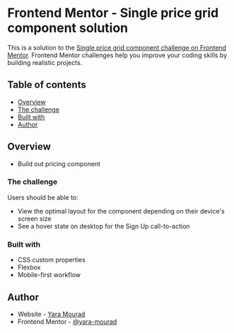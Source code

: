 # Frontend Mentor - Single price grid component solution

This is a solution to the [Single price grid component challenge on Frontend Mentor](https://www.frontendmentor.io/challenges/single-price-grid-component-5ce41129d0ff452fec5abbbc). Frontend Mentor challenges help you improve your coding skills by building realistic projects. 

## Table of contents

  - [Overview](#overview)
  - [The challenge](#the-challenge)
  - [Built with](#built-with)
  - [Author](#author)


## Overview
- Build out pricing component

### The challenge

Users should be able to:

- View the optimal layout for the component depending on their device's screen size
- See a hover state on desktop for the Sign Up call-to-action


### Built with

- CSS custom properties
- Flexbox
- Mobile-first workflow

## Author

- Website - [Yara Mourad](https://github.com/yara-mourad)
- Frontend Mentor - [@yara-mourad](https://www.frontendmentor.io/profile/yara-mourad)
